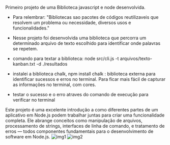 Primeiro projeto de uma Biblioteca javascript e node desenvolvida.

- Para relembrar: "Bibliotecas sao pacotes de códigos reutilizaveis que resolvem um problema ou necessidade, diversos usos e funcionalidades." 

- Nesse projeto foi desenvolvida uma biblioteca que percorra um determinado arquivo de texto escolhido para identificar onde palavras se repetem. 

- comando para textar a biblioteca: node src/cli.js -t arquivos/texto-kanban.txt -d ./resultados

- instalei a biblioteca chalk, npm install chalk : biblioteca externa para identificar sucessos e erros no terminal. Para ficar mais fácil de capturar as informações no terminal, com cores.

- testar o sucesso e o erro atraves do comando de execução  para verificar no terminal

Este projeto é uma excelente introdução a como diferentes partes de um aplicativo em Node.js podem trabalhar juntas para criar uma funcionalidade completa. Ele abrange conceitos como manipulação de arquivos, processamento de strings, interfaces de linha de comando, e tratamento de erros — todos componentes fundamentais para o desenvolvimento de software em Node.js.
![img1](https://github.com/user-attachments/assets/889cf414-46aa-48db-b370-71664237279b)
![img2](https://github.com/user-attachments/assets/7c654830-0f28-451c-bb97-076423f1e501)
